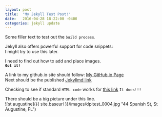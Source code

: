 ```yaml
---
layout: post
title:  "My Jekyll Test Post!"
date:   2016-04-28 18:22:00 -0400
categories: jekyll update
---
```

Some filler text to test out the `build process`.

Jekyll also offers powerful support for code snippets:  
I might try to use this later.

I need to find out how to add and place images.  
**`Got it!`**


A link to my github.io site should follow: [My GitHub.io Page][my-github.io-page]  
Next should be the published [Jekyllmd link][my-jekyll-site]

Checking to see if standard `HTML code` works for <a href="https://olzaragoza.github.io" target="blank">this link</a>  `It does!!!`

[my-github.io-page]: https://olzaragoza.github.io
[my-jekyll-site]: https://olzaragoza.github.io/jekyllmd

There should be a big picture under this line.  
![st augustine]({{ site.baseurl }}/images/dpitest_0004.jpg "44 Spanish St, St Augustine, FL")